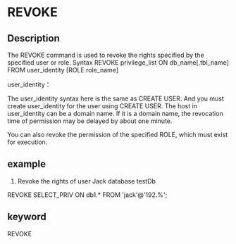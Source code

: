 # REVOKE
## Description

The REVOKE command is used to revoke the rights specified by the specified user or role.
Syntax
REVOKE privilege_list ON db_name[.tbl_name] FROM user_identity [ROLE role_name]

user_identity：

The user_identity syntax here is the same as CREATE USER. And you must create user_identity for the user using CREATE USER. The host in user_identity can be a domain name. If it is a domain name, the revocation time of permission may be delayed by about one minute.

You can also revoke the permission of the specified ROLE, which must exist for execution.

## example

1. Revoke the rights of user Jack database testDb

REVOKE SELECT_PRIV ON db1.* FROM 'jack'@'192.%';

## keyword

REVOKE
